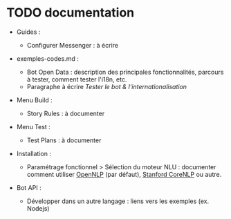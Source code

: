 # TODO documentation

* Guides :
    * Configurer Messenger : à écrire

* exemples-codes.md :
    * Bot Open Data : description des principales fonctionnalités, parcours à tester, comment tester l'i18n, etc.
    * Paragraphe à écrire _Tester le bot & l'internationalisation_
    
* Menu Build :
    * Story Rules : à documenter
    
* Menu Test :
    * Test Plans : à documenter

* Installation :
    * Paramétrage fonctionnel > Sélection du moteur NLU : documenter comment utiliser [OpenNLP](https://opennlp.apache.org/) (par défaut), [Stanford CoreNLP](https://stanfordnlp.github.io/CoreNLP/) ou autre.

* Bot API :
    * Développer dans un autre langage : liens vers les exemples (ex. Nodejs)
